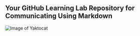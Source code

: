 ## Your GitHub Learning Lab Repository for Communicating Using Markdown

![Image of Yaktocat](https://octodex.github.com/images/yaktocat.png)
